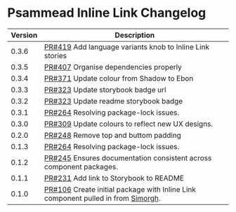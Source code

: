 # Psammead Inline Link Changelog

| Version | Description |
|---------|-------------|
| 0.3.6   | [PR#419](https://github.com/bbc/psammead/pull/419) Add language variants knob to Inline Link stories |
| 0.3.5   | [PR#407](https://github.com/bbc/psammead/pull/407) Organise dependencies properly |
| 0.3.4   | [PR#371](https://github.com/bbc/psammead/pull/371) Update colour from Shadow to Ebon |
| 0.3.3   | [PR#323](https://github.com/bbc/psammead/pull/323) Update storybook badge url |
| 0.3.2   | [PR#323](https://github.com/BBC/psammead/pull/323) Update readme storybook badge |
| 0.3.1   | [PR#264](https://github.com/BBC/psammead/pull/319) Resolving package-lock issues. |
| 0.3.0   | [PR#309](https://github.com/bbc/psammead/pull/309) Update colours to reflect new UX designs. |
| 0.2.0   | [PR#248](https://github.com/BBC-News/psammead/pull/248) Remove top and buttom padding |
| 0.1.3   | [PR#264](https://github.com/BBC/psammead/pull/264) Resolving package-lock issues. |
| 0.1.2   | [PR#245](https://github.com/BBC-News/psammead/pull/245) Ensures documentation consistent across component packages. |
| 0.1.1   | [PR#231](https://github.com/BBC-News/psammead/pull/231) Add link to Storybook to README |
| 0.1.0   | [PR#106](https://github.com/BBC-News/psammead/pull/106) Create initial package with Inline Link component pulled in from [Simorgh](https://github.com/BBC-News/simorgh). |
